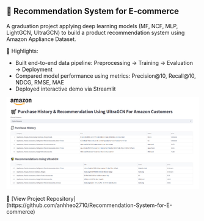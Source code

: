## 🛒 Recommendation System for E-commerce

A graduation project applying deep learning models (MF, NCF, MLP, LightGCN, UltraGCN) to build a product recommendation system using Amazon Appliance Dataset.

📌 Highlights:
- Built end-to-end data pipeline: Preprocessing → Training → Evaluation → Deployment
- Compared model performance using metrics: Precision@10, Recall@10, NDCG, RMSE, MAE
- Deployed interactive demo via Streamlit
<p align="center">
  <img src="images/recommendation_system.png" width="750"><br>
</p>
🔗 [View Project Repository](https://github.com/anhheo2710/Recommendation-System-for-E-commerce)

